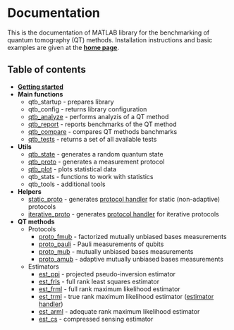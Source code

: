 # Documentation

This is the documentation of MATLAB library for the benchmarking of quantum tomography (QT) methods. Installation instructions and basic examples are given at the [**home page**](/).

## Table of contents

* [**Getting started**](/)
* **Main functions**
  * qtb_startup - prepares library
  * qtb_config - returns library configuration
  * [qtb_analyze](qtb_analyze.md) - performs analyzis of a QT method
  * [qtb_report](qtb_report.md) - reports benchmarks of the QT method
  * [qtb_compare](qtb_compare.md) - compares QT methods banchmarks
  * [qtb_tests](qtb_tests.md) - returns a set of all available tests
* **Utils**
  * [qtb_state](qtb_state.md) - generates a random quantum state
  * [qtb_proto](qtb_proto.md) - generates a measurement protocol
  * [qtb_plot](qtb_plot.md) - plots statistical data
  * qtb_stats - functions to work with statistics
  * qtb_tools - additional tools
* **Helpers**
  * [static_proto](static_proto.md) - generates [protocol handler](qtb_analyze.md#arg-fun_proto) for static (non-adaptive) protocols
  * [iterative_proto](iterative_proto.md) - generates [protocol handler](qtb_analyze.md#arg-fun_proto) for iterative protocols
* **QT methods**
  * Protocols
    * [proto_fmub](proto_fmub.md) - factorized mutually unbiased bases measurements
    * [proto_pauli](proto_fmub.md) - Pauli measurements of qubits
    * [proto_mub](proto_mub.md) - mutually unbiased bases measurements
    * [proto_amub](proto_amub.md) - adaptive mutually unbiased bases measurements
  * Estimators
    * [est_ppi](est_ppi.md) - projected pseudo-inversion estimator
    * [est_frls](est_frls.md) - full rank least squares estimator
    * [est_frml](est_frml.md) - full rank maximum likelihood estimator
    * [est_trml](est_trml.md) - true rank maximum likelihood estimator ([estimator handler](qtb_analyze.md#arg-fun_est))
    * [est_arml](est_arml.md) - adequate rank maximum likelihood estimator
    * [est_cs](est_cs.md) - compressed sensing estimator
